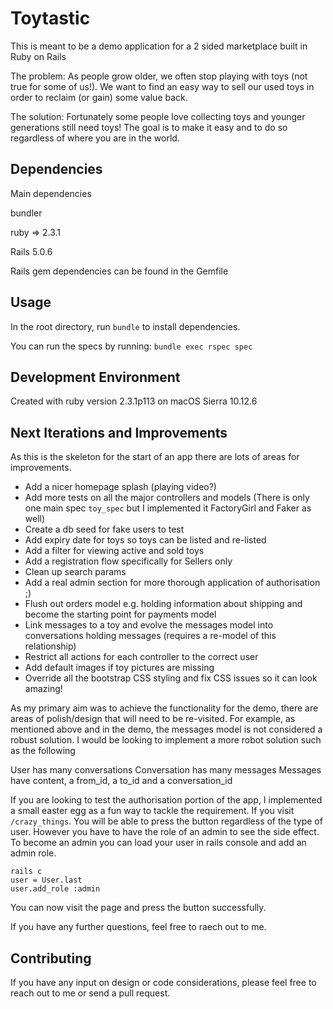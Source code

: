 # Toytastic

This is meant to be a demo application for a 2 sided marketplace built in Ruby on Rails

The problem:
As people grow older, we often stop playing with toys (not true for some of us!). We want to find an easy way to sell our used toys in order to reclaim (or gain) some value back.

The solution:
Fortunately some people love collecting toys and younger generations still need toys! The goal is to make it easy and to do so regardless of where you are in the world.

## Dependencies

Main dependencies

bundler

ruby => 2.3.1

Rails 5.0.6

Rails gem dependencies can be found in the Gemfile

## Usage

In the root directory, run `bundle` to install dependencies.

You can run the specs by running:
`bundle exec rspec spec`

## Development Environment

Created with ruby version 2.3.1p113 on macOS Sierra 10.12.6

## Next Iterations and Improvements

As this is the skeleton for the start of an app there are lots of areas for improvements.
- Add a nicer homepage splash (playing video?)
- Add more tests on all the major controllers and models (There is only one main spec `toy_spec` but I implemented it FactoryGirl and Faker as well)
- Create a db seed for fake users to test
- Add expiry date for toys so toys can be listed and re-listed
- Add a filter for viewing active and sold toys
- Add a registration flow specifically for Sellers only
- Clean up search params
- Add a real admin section for more thorough application of authorisation ;)
- Flush out orders model e.g. holding information about shipping and become the starting point for payments model
- Link messages to a toy and evolve the messages model into conversations holding messages (requires a re-model of this relationship)
- Restrict all actions for each controller to the correct user
- Add default images if toy pictures are missing
- Override all the bootstrap CSS styling and fix CSS issues so it can look amazing!

As my primary aim was to achieve the functionality for the demo, there are areas of polish/design that will need to be re-visited. For example, as mentioned above and in the demo, the messages model is not considered a robust solution. I would be looking to implement a more robot solution such as the following

User has many conversations
Conversation has many messages
Messages have content, a from_id, a to_id and a conversation_id

If you are looking to test the authorisation portion of the app, I implemented a small easter egg as a fun way to tackle the requirement. If you visit `/crazy_things`. You will be able to press the button regardless of the type of user. However you have to have the role of an admin to see the side effect. To become an admin you can load your user in rails console and add an admin role.

```
rails c
user = User.last
user.add_role :admin
```

You can now visit the page and press the button successfully.

If you have any further questions, feel free to raech out to me.


## Contributing

If you have any input on design or code considerations, please feel free to reach out to me or send a pull request.
